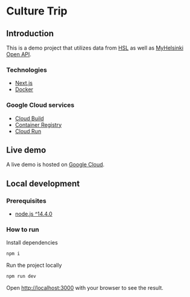 # Culture Trip

## Introduction

This is a demo project that utilizes data from [HSL](https://www.hsl.fi/en/hsl/open-data) as well as [MyHelsinki Open API](http://open-api.myhelsinki.fi/doc#/).

### Technologies
*   [Next.js](https://nextjs.org/)
*   [Docker](https://www.docker.com/)

### Google Cloud services
* [Cloud Build](https://cloud.google.com/cloud-build)
* [Container Registry](https://cloud.google.com/container-registry)
* [Cloud Run](https://cloud.google.com/run)

## Live demo

A live demo is hosted on [Google Cloud](https://culture-trip-ji4iccy6cq-lz.a.run.app/).

## Local development

### Prerequisites 

*   [node.js ^14.4.0](https://nodejs.org/en/download/)

### How to run

Install dependencies

```bash
npm i
```
Run the project locally

```bash
npm run dev
```

Open [http://localhost:3000](http://localhost:3000) with your browser to see the result.
